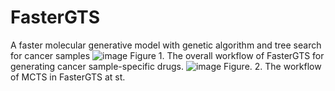 # FasterGTS
A faster molecular generative model with genetic algorithm and tree search for cancer samples
![image](https://user-images.githubusercontent.com/31497898/145931441-5c5dd07f-ab61-4b1c-8e56-b3087e29716c.png)
Figure 1. The overall workflow of FasterGTS for generating cancer sample-specific drugs.
![image](https://user-images.githubusercontent.com/31497898/145931614-9f2705e5-b899-4273-853d-fe06a38e43d4.png)
Figure. 2. The workflow of MCTS in FasterGTS at st.
